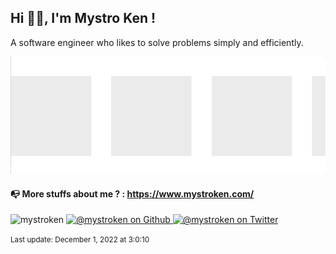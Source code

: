 <h2 align="left">
Hi 👋🏾, I'm Mystro Ken !
</h2>

<p align="left">
A software engineer who likes to solve problems simply and efficiently.
</p>

<a href="https://github.com/mystroken/drag">
  <img src="https://github.com/mystroken/drag/raw/master/screenshot.gif" alt="@mystroken/drag" />
</a>

<h4>
📭 More stuffs about me ? : <a href="https://www.mystroken.com/?utm_medium=github-readme">https://www.mystroken.com/</a>
</h4>

<p align="left">
  <img src="https://komarev.com/ghpvc/?username=mystroken&label=Profile%20views&color=0e75b6&style=flat" alt="mystroken" />
  <a href="https://github.com/mystroken" rel="nofollow">
    <img src="https://img.shields.io/github/followers/mystroken?label=Follow&style=social" alt="@mystroken on Github" />
  </a>
  <a href="https://twitter.com/intent/follow?screen_name=mystroken" rel="nofollow">
    <img src="https://img.shields.io/twitter/follow/mystroken?label=Follow" alt="@mystroken on Twitter" />
  </a>
</p>

<p align="left">
  <small> Last update: December 1, 2022 at 3:0:10</small>
</p>
